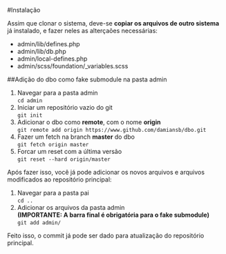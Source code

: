 #Instalação

Assim que clonar o sistema, deve-se **copiar os arquivos de outro sistema** já instalado, e fazer neles as alterçaões necessárias:

- admin/lib/defines.php
- admin/lib/db.php
- admin/local-defines.php
- admin/scss/foundation/_variables.scss

##Adição do dbo como fake submodule na pasta admin

1. Navegar para a pasta admin   
``cd admin``
2. Iniciar um repositório vazio do git  
``git init``
3. Adicionar o dbo como **remote**, com o nome **origin**  
``git remote add origin https://www.github.com/damiansb/dbo.git``
4. Fazer um fetch na branch **master** do dbo  
``git fetch origin master``
5. Forcar um reset com a última versão  
``git reset --hard origin/master``

Após fazer isso, você já pode adicionar os novos arquivos e arquivos modificados ao repositório principal:

1. Navegar para a pasta pai  
``cd ..``
2. Adicionar os arquivos da pasta admin  
**(IMPORTANTE: A barra final é obrigatória para o fake submodule)**  
``git add admin/``

Feito isso, o commit já pode ser dado para atualização do repositório principal.